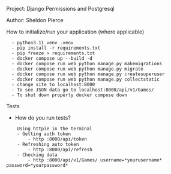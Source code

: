 Project: Django Permissions and Postgresql

Author: Sheldon Pierce

How to initialize/run your application (where applicable)

```
  - python3.11 venv .venv
  - pip install -r requirements.txt
  - pip freeze > requirements.txt
  - docker compose up --build -d
  - docker compose run web python manage.py makemigrations
  - docker compose run web python manage.py migrate
  - docker compose run web python manage.py createsuperuser
  - docker compose run web python manage.py collectstatic
  - change site to localhost:8000
  - To see JSON data go to localhost:8000/api/v1/Games/
  - To shut down properly docker compose down

```

Tests
- How do you run tests?
```
    Using httpie in the terminal
    - Getting auth token
        - http :8000/api/token
    - Refreshing auto token
        - http :8000/api/refresh
    - Checking data
        - http :8000/api/v1/Games/ username=*yourusername* password=*yourpassword*
```